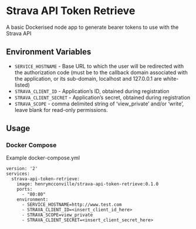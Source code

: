 # Strava API Token Retrieve
 
A basic Dockerised node app to generate bearer tokens to use with the Strava API

## Environment Variables

* `SERVICE_HOSTNAME` - Base URL to which the user will be redirected with the authorization code (must be to the callback domain associated with the application, or its sub-domain, localhost and 127.0.0.1 are white-listed)
* `STRAVA_CLIENT_ID` - Application’s ID, obtained during registration
* `STRAVA_CLIENT_SECRET` - Application’s secret, obtained during registration
* `STRAVA_SCOPE` - comma delimited string of ‘view_private’ and/or ‘write’, leave blank for read-only permissions.

## Usage

### Docker Compose

Example docker-compose.yml
```
version: '2'
services:
  strava-api-token-retrieve:
    image: henrymcconville/strava-api-token-retrieve:0.1.0
    ports:
      - "80:80"
    environment:
      - SERVICE_HOSTNAME=http://www.test.com
      - STRAVA_CLIENT_ID=<insert_client_id_here>
      - STRAVA_SCOPE=view_private
      - STRAVA_CLIENT_SECRET=<insert_client_secret_here>
```
